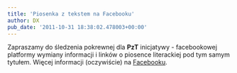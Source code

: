 ```yaml
---
title: 'Piosenka z tekstem na Facebooku'
author: DX
pub_date: '2011-10-31 18:38:02.478003+00:00'
---
```


Zapraszamy do śledzenia pokrewnej dla **PzT** inicjatywy \- facebookowej platformy wymiany informacji i linków o piosence literackiej pod tym samym tytułem. Więcej informacji \(oczywiście\) na [Facebooku](https://www.facebook.com/piosenkaztekstem).